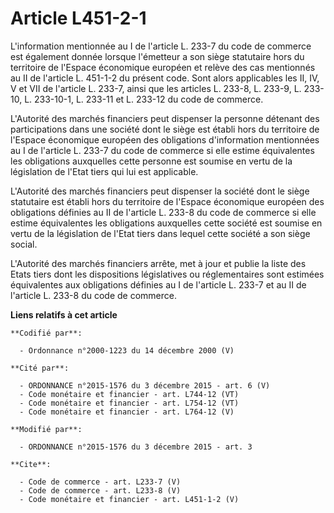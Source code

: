 # Article L451-2-1

L'information mentionnée au I de l'article L. 233-7 du code de commerce est également donnée lorsque l'émetteur a son siège
statutaire hors du territoire de l'Espace économique européen et relève des cas mentionnés au II de l'article L. 451-1-2 du
présent code. Sont alors applicables les II, IV, V et VII de l'article L. 233-7, ainsi que les articles L. 233-8, L. 233-9,
L. 233-10, L. 233-10-1, L. 233-11 et L. 233-12 du code de commerce. 

L'Autorité des marchés financiers peut dispenser la personne détenant des participations dans une société dont le siège est
établi hors du territoire de l'Espace économique européen des obligations d'information mentionnées au I de l'article L.
233-7 du code de commerce si elle estime équivalentes les obligations auxquelles cette personne est soumise en vertu de la
législation de l'Etat tiers qui lui est applicable. 

L'Autorité des marchés financiers peut dispenser la société dont le siège statutaire est établi hors du territoire de
l'Espace économique européen des obligations définies au II de l'article L. 233-8 du code de commerce si elle estime
équivalentes les obligations auxquelles cette société est soumise en vertu de la législation de l'Etat tiers dans lequel
cette société a son siège social. 

L'Autorité des marchés financiers arrête, met à jour et publie la liste des Etats tiers dont les dispositions législatives ou
réglementaires sont estimées équivalentes aux obligations définies au I de l'article L. 233-7 et au II de l'article L. 233-8
du code de commerce.

**Liens relatifs à cet article**

	**Codifié par**:

	  - Ordonnance n°2000-1223 du 14 décembre 2000 (V)

	**Cité par**:

	  - ORDONNANCE n°2015-1576 du 3 décembre 2015 - art. 6 (V)
	  - Code monétaire et financier - art. L744-12 (VT)
	  - Code monétaire et financier - art. L754-12 (VT)
	  - Code monétaire et financier - art. L764-12 (V)

	**Modifié par**:

	  - ORDONNANCE n°2015-1576 du 3 décembre 2015 - art. 3

	**Cite**:

	  - Code de commerce - art. L233-7 (V)
	  - Code de commerce - art. L233-8 (V)
	  - Code monétaire et financier - art. L451-1-2 (V)
